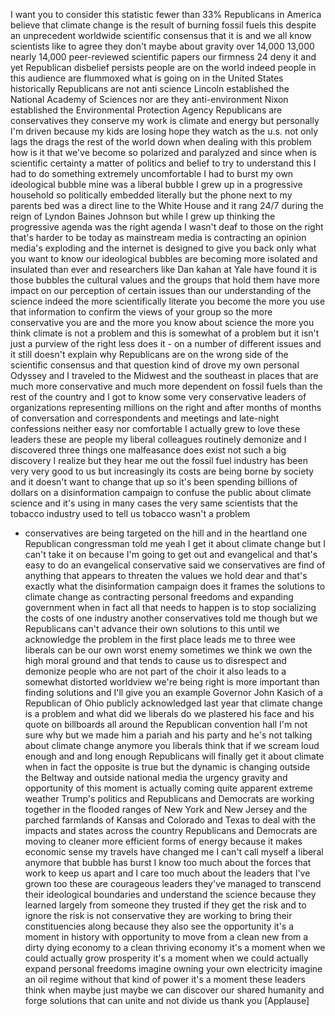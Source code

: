 
I want you to consider this statistic
fewer than 33% Republicans in America
believe that climate change is the
result of burning fossil fuels this
despite an unprecedent worldwide
scientific consensus that it is and we
all know scientists like to agree they
don&#39;t maybe about gravity over 14,000
13,000 nearly 14,000 peer-reviewed
scientific papers our firmness 24 deny
it and yet Republican disbelief persists
people are on the world indeed people in
this audience are flummoxed what is
going on in the United States
historically Republicans are not anti
science Lincoln established the National
Academy of Sciences nor are they
anti-environment Nixon established the
Environmental Protection Agency
Republicans are conservatives they
conserve my work is climate and energy
but personally I&#39;m driven because my
kids are losing hope they watch as the
u.s. not only lags the drags the rest of
the world down when dealing with this
problem how is it that we&#39;ve become so
polarized and paralyzed and since when
is scientific certainty a matter of
politics and belief to try to understand
this I had to do something extremely
uncomfortable
I had to burst my own ideological bubble
mine was a liberal bubble I grew up in a
progressive household so politically
embedded literally but the phone next to
my parents bed was a direct line to the
White House and it rang 24/7 during the
reign of Lyndon Baines Johnson but while
I grew up thinking the progressive
agenda was the right agenda I wasn&#39;t
deaf to those on the right that&#39;s harder
to be today as mainstream media is
contracting an opinion media&#39;s exploding
and the internet is designed to give you
back only what you want to know our
ideological bubbles are becoming more
isolated and insulated than ever and
researchers like Dan kahan at Yale have
found it is those bubbles the cultural
values and the groups that hold them
have more impact on our perception of
certain issues than our understanding of
the science indeed the more
scientifically literate you become the
more you use that information to confirm
the views of your group so the more
conservative you are and the more you
know about science the more you think
climate is not a problem and this is
somewhat of a problem but it isn&#39;t just
a purview of the right less does it - on
a number of different issues and it
still doesn&#39;t explain why Republicans
are on the wrong side of the scientific
consensus and that question kind of
drove my own personal Odyssey and I
traveled to the Midwest and the
southeast in places that are much more
conservative and much more dependent on
fossil fuels
than the rest of the country and I got
to know some very conservative leaders
of organizations representing millions
on the right and after months of months
of conversation and correspondents and
meetings and late-night confessions
neither easy nor comfortable I actually
grew to love these leaders these are
people my liberal colleagues routinely
demonize and I discovered three things
one malfeasance does exist not such a
big discovery I realize but they hear me
out the fossil fuel industry has been
very very good to us but increasingly
its costs are being borne by society and
it doesn&#39;t want to change that up so
it&#39;s been spending billions of dollars
on a disinformation campaign to confuse
the public about climate science and
it&#39;s using in many cases the very same
scientists that the tobacco industry
used to tell us tobacco wasn&#39;t a problem
- conservatives are being targeted on
the hill and in the heartland one
Republican congressman told me yeah I
get it about climate change but I can&#39;t
take it on because I&#39;m going to get
out and evangelical and that&#39;s easy to
do an evangelical conservative said we
conservatives are find of anything that
appears to threaten the values we hold
dear
and that&#39;s exactly what the
disinformation campaign does it frames
the solutions to climate change as
contracting personal freedoms and
expanding government when in fact all
that needs to happen is to stop
socializing the costs of one industry
another conservatives told me though but
we Republicans can&#39;t advance their own
solutions to this until we acknowledge
the problem in the first place
leads me to three wee liberals can be
our own worst enemy sometimes we think
we own the high moral ground and that
tends to cause us to disrespect and
demonize people who are not part of the
choir it also leads to a somewhat
distorted worldview we&#39;re being right is
more important than finding solutions
and I&#39;ll give you an example Governor
John Kasich of a Republican of Ohio
publicly acknowledged last year that
climate change is a problem and what did
we liberals do we plastered his face and
his quote on billboards all around the
Republican convention hall I&#39;m not sure
why but we made him a pariah and his
party and he&#39;s not talking about climate
change anymore you liberals think that
if we scream loud enough and and long
enough Republicans will finally get it
about climate when in fact the opposite
is true but the dynamic is changing
outside the Beltway and outside national
media the urgency gravity and
opportunity of this moment is actually
coming quite apparent extreme weather
Trump&#39;s politics and Republicans and
Democrats are working together in the
flooded ranges of New York and New
Jersey and the parched farmlands of
Kansas and Colorado and Texas to deal
with the impacts and states across the
country Republicans and Democrats are
moving to cleaner more efficient forms
of energy because it makes economic
sense my travels have changed me I can&#39;t
call myself a liberal anymore that
bubble has burst I know too much about
the forces that work to keep us apart
and I care too much about the leaders
that I&#39;ve grown too
these are courageous leaders they&#39;ve
managed to transcend their ideological
boundaries and understand the science
because they learned largely from
someone they trusted if they get the
risk and to ignore the risk is not
conservative they are working to bring
their constituencies along because they
also see the opportunity it&#39;s a moment
in history with opportunity to move from
a clean new from a dirty dying economy
to a clean thriving economy it&#39;s a
moment when we could actually grow
prosperity it&#39;s a moment when we could
actually expand personal freedoms
imagine owning your own electricity
imagine an oil regime without that kind
of power
it&#39;s a moment these leaders think when
maybe just maybe we can discover our
shared humanity and forge solutions that
can unite and not divide us thank you
[Applause]
